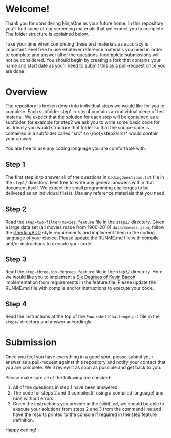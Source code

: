 # Welcome!
Thank you for considering NinjaOne as your future home. In this repository you'll find some of our screening materials that we expect you to complete. The folder structure is explained below.

Take your time when completing these test materials as accuracy is important. Feel free to use whatever reference materials you need in order to complete and answer all of the questions. Incomplete submissions will not be considered. You should begin by creating a fork that contains your name and start date as you'll need to submit this as a pull-request once you are done.

# Overview
The repository is broken down into individual steps we would like for you to complete. Each subfolder step1 -> step4 contains an individual piece of test material. We expect that the solution for each step will be contained as a subfolder, for example for step2 we ask you to write some basic code for us. Ideally you would structure that folder so that the source code is contained in a subfolder called "src" so {root}/step2/src/* would contain your answer. 

You are free to use any coding language you are comfortable with.

## Step 1
The first step is to answer all of the questions in `CodingQuestions.txt` file in the `step1/` directory. Feel free to write any general answers within that document itself. We expect the small programming challenges to be delivered as an individual file(s). Use any reference materials that you need.

## Step 2
Read the `step-two-filter-movies.feature` file in the `step2/` directory. Given a large data set (all movies made from 1900-2018) `data/movies.json`, follow the [Gherkin/BDD](https://www.guru99.com/gherkin-test-cucumber.html) style requirements and implement them in the coding language of your choice. Please update the RUNME.md file with compile and/or instructions to execute your code.

## Step 3
Read the `step-three-six-degrees.feature` file in the `step3/` directory. Here we would like you to implement a [Six Degrees of Kevin Bacon](https://en.wikipedia.org/wiki/Six_Degrees_of_Kevin_Bacon#:~:text=Six%20Degrees%20of%20Kevin%20Bacon%20or%20Bacon's%20Law%20is%20a,ultimately%20leads%20to%20prolific%20American) implementation from requirements in the feature file. Please update the RUNME.md file with compile and/or instructions to execute your code.

## Step 4
Read the instructions at the top of the `PowershellChallenge.ps1` file in the `step4/` directory and answer accordingly.

# Submission
Once you feel you have everything in a good spot, please submit your answer as a pull-request against this repository and notify your contact that you are complete. We'll review it as soon as possible and get back to you.

Please make sure all of the following are checked:

1. All of the questions in step 1 have been answered.
2. The code for steps 2 and 3 compiles(if using a compiled language) and runs without errors.
3. Given the instructions you provide in the `RUNME.md`, we should be able to execute your solutions from steps 2 and 3 from the command line and have the results printed to the console if required in the step feature definition.

Happy coding!
